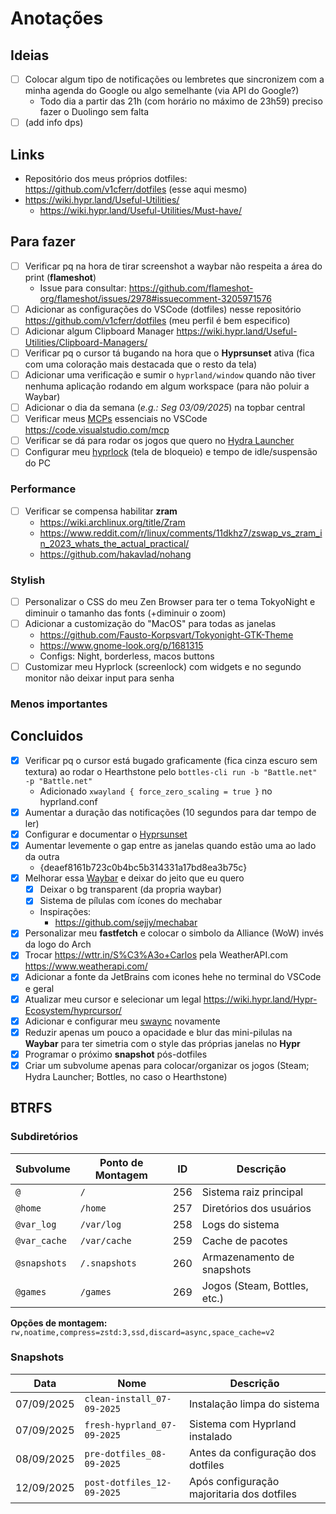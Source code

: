 # Anotações

## Ideias

- [ ] Colocar algum tipo de notificações ou lembretes que sincronizem com a minha agenda do Google ou algo semelhante (via API do Google?)
  - Todo dia a partir das 21h (com horário no máximo de 23h59) preciso fazer o Duolingo sem falta
- [ ] (add info dps)

## Links

- Repositório dos meus próprios dotfiles: <https://github.com/v1cferr/dotfiles> (esse aqui mesmo)
- <https://wiki.hypr.land/Useful-Utilities/>
  - <https://wiki.hypr.land/Useful-Utilities/Must-have/>

## Para fazer

- [ ] Verificar pq na hora de tirar screenshot a waybar não respeita a área do print (**flameshot**)
  - Issue para consultar: <https://github.com/flameshot-org/flameshot/issues/2978#issuecomment-3205971576>
- [ ] Adicionar as configurações do VSCode (dotfiles) nesse repositório <https://github.com/v1cferr/dotfiles> (meu perfil é bem especifico)
- [ ] Adicionar algum Clipboard Manager <https://wiki.hypr.land/Useful-Utilities/Clipboard-Managers/>
- [ ] Verificar pq o cursor tá bugando na hora que o **Hyprsunset** ativa (fica com uma coloração mais destacada que o resto da tela)
- [ ] Adicionar uma verificação e sumir o `hyprland/window` quando não tiver nenhuma aplicação rodando em algum workspace (para não poluir a Waybar)
- [ ] Adicionar o dia da semana (*e.g.: Seg 03/09/2025*) na topbar central
- [ ] Verificar meus [MCPs](./vscode/.config/Code/User/mcp.json) essenciais no VSCode <https://code.visualstudio.com/mcp>
- [ ] Verificar se dá para rodar os jogos que quero no [Hydra Launcher](https://aur.archlinux.org/packages/hydra-launcher-bin)
- [ ] Configurar meu [hyprlock](https://wiki.hypr.land/Hypr-Ecosystem/hyprlock/) (tela de bloqueio) e tempo de idle/suspensão do PC

### Performance

- [ ] Verificar se compensa habilitar **zram**
  - <https://wiki.archlinux.org/title/Zram>
  - <https://www.reddit.com/r/linux/comments/11dkhz7/zswap_vs_zram_in_2023_whats_the_actual_practical/>
  - <https://github.com/hakavlad/nohang>

### Stylish

- [ ] Personalizar o CSS do meu Zen Browser para ter o tema TokyoNight e diminuir o tamanho das fonts (+diminuir o zoom)
- [ ] Adicionar a customização do "MacOS" para todas as janelas
  - <https://github.com/Fausto-Korpsvart/Tokyonight-GTK-Theme>
  - <https://www.gnome-look.org/p/1681315>
  - Configs: Night, borderless, macos buttons
- [ ] Customizar meu Hyprlock (screenlock) com widgets e no segundo monitor não deixar input para senha

### Menos importantes

## Concluidos

- [x] Verificar pq o cursor está bugado graficamente (fica cinza escuro sem textura) ao rodar o Hearthstone pelo `bottles-cli run -b "Battle.net" -p "Battle.net"`
  - Adicionado `xwayland { force_zero_scaling = true }` no hyprland.conf
- [x] Aumentar a duração das notificações (10 segundos para dar tempo de ler)
- [x] Configurar e documentar o [Hyprsunset](./hypr/.config/hypr/hyprsunset.conf)
- [x] Aumentar levemente o gap entre as janelas quando estão uma ao lado da outra
  - {deaef8161b723c0b4bc5b314331a17bd8ea3b75c}
- [x] Melhorar essa [Waybar](./waybar/) e deixar do jeito que eu quero
  - [x] Deixar o bg transparent (da propria waybar)
  - [x] Sistema de pílulas com ícones do mechabar
  - Inspirações:
    - <https://github.com/sejjy/mechabar>
- [x] Personalizar meu **fastfetch** e colocar o simbolo da Alliance (WoW) invés da logo do Arch
- [x] Trocar <https://wttr.in/S%C3%A3o+Carlos> pela WeatherAPI.com <https://www.weatherapi.com/>
- [x] Adicionar a fonte da JetBrains com icones hehe no terminal do VSCode e geral
- [x] Atualizar meu cursor e selecionar um legal <https://wiki.hypr.land/Hypr-Ecosystem/hyprcursor/>
- [x] Adicionar e configurar meu [swaync](./swaync/) novamente
- [x] Reduzir apenas um pouco a opacidade e blur das mini-pilulas na **Waybar** para ter simetria com o style das próprias janelas no **Hypr**
- [x] Programar o próximo **snapshot** pós-dotfiles
- [x] Criar um subvolume apenas para colocar/organizar os jogos (Steam; Hydra Launcher; Bottles, no caso o Hearthstone)

## BTRFS

### Subdiretórios

| Subvolume | Ponto de Montagem | ID | Descrição |
|-----------|-------------------|-----|-----------|
| `@` | `/` | 256 | Sistema raiz principal |
| `@home` | `/home` | 257 | Diretórios dos usuários |
| `@var_log` | `/var/log` | 258 | Logs do sistema |
| `@var_cache` | `/var/cache` | 259 | Cache de pacotes |
| `@snapshots` | `/.snapshots` | 260 | Armazenamento de snapshots |
| `@games` | `/games` | 269 | Jogos (Steam, Bottles, etc.) |

**Opções de montagem:** `rw,noatime,compress=zstd:3,ssd,discard=async,space_cache=v2`

### Snapshots

| Data | Nome | Descrição |
|------|------|-----------|
| 07/09/2025 | `clean-install_07-09-2025` | Instalação limpa do sistema |
| 07/09/2025 | `fresh-hyprland_07-09-2025` | Sistema com Hyprland instalado |
| 08/09/2025 | `pre-dotfiles_08-09-2025` | Antes da configuração dos dotfiles |
| 12/09/2025 | `post-dotfiles_12-09-2025` | Após configuração majoritaria dos dotfiles |
